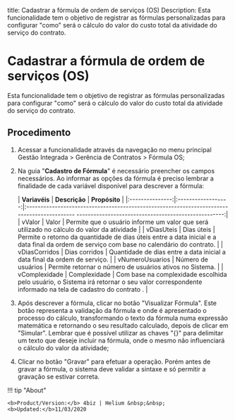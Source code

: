 title: Cadastrar a fórmula de ordem de serviços (OS)
Description: Esta funcionalidade tem o objetivo de registrar as fórmulas personalizadas para configurar "como" será o cálculo do valor do custo total da atividade do serviço do contrato. 
# Cadastrar a fórmula de ordem de serviços (OS)

Esta funcionalidade tem o objetivo de registrar as fórmulas personalizadas para configurar "como" será o cálculo do valor do custo total da atividade do serviço do contrato.

Procedimento
------------

1.  Acessar a funcionalidade através da navegação no menu principal Gestão
    Integrada \> Gerência de Contratos \> Fórmula OS;

2.  Na guia "**Cadastro de Fórmula**" é necessário preencher os campos
    necessários. Ao informar as opções da fórmula é preciso lembrar a finalidade
    de cada variável disponível para descrever a fórmula:

    |  **Variavéis**  |    **Descrição**   |                                                                  **Propósito**                                                                  |
    |:---------------:|:------------------:|:-------------------------------------------------------------------------------------------     ----------------------------------------------------:|
    |      vValor     |        Valor       |                            Permite que o usuário informe um valor que será utilizado no     cálculo do valor da atividade                           |
    |    vDiasUteis   |     Dias úteis     |    Permite o retorno da quantidade de dias úteis entre a data inicial e a data final da   ordem de serviço com base no calendário do contrato.    |
    |  vDiasCorridos  |    Dias corridos   |                                    Quantidade de dias entre a data inicial a data final da ordem de serviço.                                    |
    | vNumeroUsuarios | Número de usuários |                                             Permite retornar o número de usuários ativos no Sistema.                                            |
    |  vComplexidade  |    Complexidade    | Com base na complexidade escolhida pelo usuário, o Sistema irá retornar o seu valor correspondente informado na tela de cadastro do contrato  . |

3.  Após descrever a fórmula, clicar no botão "Visualizar Fórmula". Este botão
    representa a validação da fórmula e onde é apresentado o processo do
    cálculo, transformando o texto da fórmula numa expressão matemática e
    retornando o seu resultado calculado, depois de clicar em "Simular". Lembrar
    que é possível utilizar as chaves "{}" para delimitar um texto que deseje
    incluir na fórmula, onde o mesmo não influenciará o cálculo do valor da
    atividade;

4.  Clicar no botão "Gravar" para efetuar a operação. Porém antes de gravar a
    fórmula, o sistema deve validar a sintaxe e só permitir a gravação se
    estivar correta.

<!-- <i class='fa fa-youtube-play  fa-2x' style='color:#97ce17;vertical-align: middle;'> </i> [Video Library](https://www.youtube.com/playlist?list=PLB5qK2uzf2RNUc7XoNAAOyo3Ex5fKM2db)'
-->
!!! tip "About"

    <b>Product/Version:</b> 4biz | Helium &nbsp;&nbsp;
    <b>Updated:</b>11/03/2020


